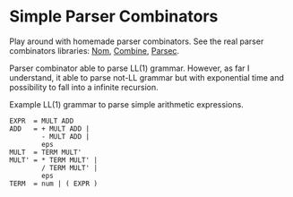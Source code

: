 # Simple Parser Combinators

Play around with homemade parser combinators. See the real parser combinators libraries: [Nom](https://github.com/rust-bakery/nom), [Combine](https://github.com/Marwes/combine), [Parsec](https://hackage.haskell.org/package/parsec).

Parser combinator able to parse LL(1) grammar. However, as far I understand, it able to parse not-LL grammar but with exponential time and possibility to fall into a infinite recursion.

Example LL(1) grammar to parse simple arithmetic expressions.
```
EXPR  = MULT ADD
ADD   = + MULT ADD |
        - MULT ADD |
        eps
MULT  = TERM MULT'
MULT' = * TERM MULT' |
        / TERM MULT' |
        eps
TERM  = num | ( EXPR )
```

